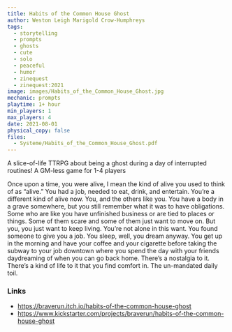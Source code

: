 ```yaml
---
title: Habits of the Common House Ghost
author: Weston Leigh Marigold Crow-Humphreys
tags:
  - storytelling
  - prompts
  - ghosts
  - cute
  - solo
  - peaceful
  - humor
  - zinequest
  - zinequest:2021
image: images/Habits_of_the_Common_House_Ghost.jpg
mechanic: prompts
playtime: 1+ hour
min_players: 1
max_players: 4
date: 2021-08-01
physical_copy: false
files:
  - Systeme/Habits_of_the_Common_House_Ghost.pdf
---
```


<!-- Excerpt Start -->
A slice-of-life TTRPG about being a ghost during a day of interrupted routines!
A GM-less game for 1-4 players

<!-- Excerpt End -->

Once upon a time, you were alive, I mean the kind of alive you
used to think of as “alive.” You had a job, needed to eat, drink, and
entertain. You’re a different kind of alive now. You, and the others like
you. You have a body in a grave somewhere, but you still remember
what it was to have obligations. Some who are like you have
unfinished business or are tied to places or things. Some of them scare
and some of them just want to move on. But you, you just want to keep
living. You’re not alone in this want. You found someone to give you
a job. You sleep, well, you dream anyway. You get up in the morning
and have your coffee and your cigarette before taking the subway
to your job downtown where you spend the day with your friends
daydreaming of when you can go back home. There’s a nostalgia to
it. There’s a kind of life to it that you find comfort in. The un-mandated
daily toil.


### Links

- https://braverun.itch.io/habits-of-the-common-house-ghost
- https://www.kickstarter.com/projects/braverun/habits-of-the-common-house-ghost
